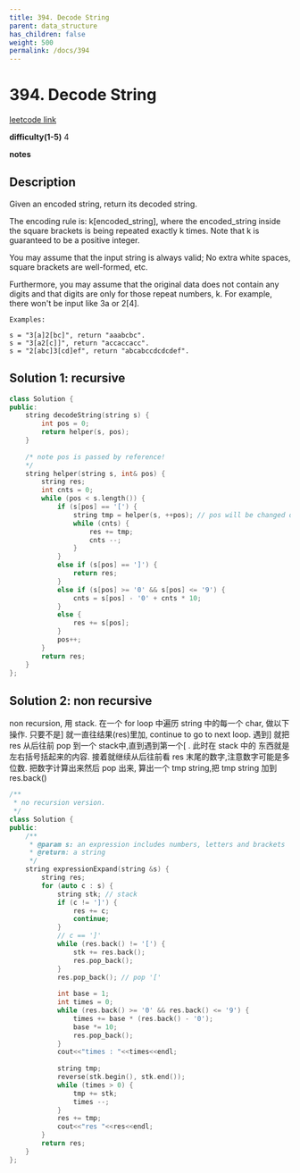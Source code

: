 ```yaml
---
title: 394. Decode String
parent: data_structure
has_children: false
weight: 500
permalink: /docs/394
---
```

# 394. Decode String
[leetcode link](https://leetcode.com/problems/decode-string/)

**difficulty(1-5)** 
4

**notes**   


## Description
Given an encoded string, return its decoded string.

The encoding rule is: k[encoded_string], where the encoded_string inside the square brackets is being repeated exactly k times. Note that k is guaranteed to be a positive integer.

You may assume that the input string is always valid; No extra white spaces, square brackets are well-formed, etc.

Furthermore, you may assume that the original data does not contain any digits and that digits are only for those repeat numbers, k. For example, there won't be input like 3a or 2[4].
```
Examples:

s = "3[a]2[bc]", return "aaabcbc".
s = "3[a2[c]]", return "accaccacc".
s = "2[abc]3[cd]ef", return "abcabccdcdcdef".
```

## Solution 1: recursive
```c++
class Solution {
public:
    string decodeString(string s) {
        int pos = 0;
        return helper(s, pos);
    }
    
    /* note pos is passed by reference!
    */
    string helper(string s, int& pos) {
        string res;
        int cnts = 0;
        while (pos < s.length()) {
            if (s[pos] == '[') {
                string tmp = helper(s, ++pos); // pos will be changed once this line returns!!!
                while (cnts) {
                    res += tmp;
                    cnts --;
                }
            }
            else if (s[pos] == ']') {
                return res;
            }
            else if (s[pos] >= '0' && s[pos] <= '9') {
                cnts = s[pos] - '0' + cnts * 10;   
            }
            else {
                res += s[pos];
            }
            pos++;
        }
        return res;
    }
};
```

## Solution 2: non recursive
non recursion, 用 stack.
在一个 for loop 中遍历 string 中的每一个 char, 做以下操作.
只要不是] 就一直往结果(res)里加, continue to go to next loop.
遇到] 就把 res 从后往前 pop 到一个 stack中,直到遇到第一个[ . 此时在 stack 中的
东西就是左右括号括起来的内容. 接着就继续从后往前看 res 末尾的数字,注意数字可能是多位数.
 把数字计算出来然后 pop 出来, 算出一个 tmp string,把 tmp string 加到 res.back()
```c++
/**
 * no recursion version.
 */
class Solution {
public:
    /**
     * @param s: an expression includes numbers, letters and brackets
     * @return: a string
     */
    string expressionExpand(string &s) {
        string res;
        for (auto c : s) {
            string stk; // stack
            if (c != ']') {
                res += c;
                continue;
            }
            // c == ']'
            while (res.back() != '[') {
                stk += res.back();
                res.pop_back();
            }
            res.pop_back(); // pop '['
            
            int base = 1;
            int times = 0;
            while (res.back() >= '0' && res.back() <= '9') {
                times += base * (res.back() - '0');
                base *= 10;
                res.pop_back();
            }
            cout<<"times : "<<times<<endl;
            
            string tmp;
            reverse(stk.begin(), stk.end());
            while (times > 0) {
                tmp += stk;
                times --;
            }
            res += tmp;
            cout<<"res "<<res<<endl;
        }
        return res;
    }
};
```